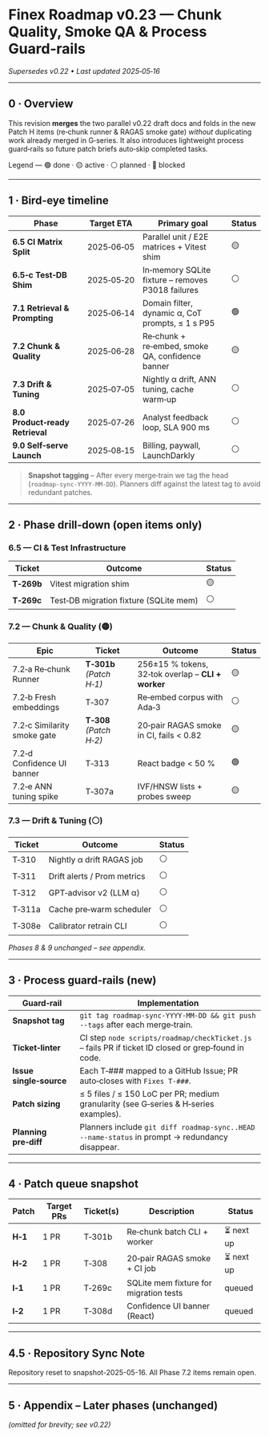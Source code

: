 # Finex Roadmap v0.23 — Chunk Quality, Smoke QA & Process Guard‑rails

*Supersedes v0.22 • Last updated 2025‑05‑16*

---

## 0 · Overview

This revision **merges** the two parallel v0.22 draft docs and folds in the new Patch H items (re‑chunk runner & RAGAS smoke gate) *without* duplicating work already merged in G‑series.  It also introduces lightweight process guard‑rails so future patch briefs auto‑skip completed tasks.

Legend — 🟢 done  ·  🟡 active  ·  ⚪ planned  ·  🔴 blocked

---

## 1 · Bird‑eye timeline

| Phase                           | Target ETA | Primary goal                                      | Status |
| ------------------------------- | ---------- | ------------------------------------------------- | ------ |
| **6.5 CI Matrix Split**         | 2025‑06‑05 | Parallel unit / E2E matrices + Vitest shim        | 🟡     |
| **6.5‑c Test‑DB Shim**          | 2025‑05‑20 | In‑memory SQLite fixture – removes P3018 failures | ⚪      |
| **7.1 Retrieval & Prompting**   | 2025‑06‑14 | Domain filter, dynamic α, CoT prompts, ≤ 1 s P95  | 🟢     |
| **7.2 Chunk & Quality**         | 2025‑06‑28 | Re‑chunk + re‑embed, smoke QA, confidence banner  | 🟡     |
| **7.3 Drift & Tuning**          | 2025‑07‑05 | Nightly α drift, ANN tuning, cache warm‑up        | ⚪      |
| **8.0 Product‑ready Retrieval** | 2025‑07‑26 | Analyst feedback loop, SLA 900 ms                 | ⚪      |
| **9.0 Self‑serve Launch**       | 2025‑08‑15 | Billing, paywall, LaunchDarkly                    | ⚪      |

> **Snapshot tagging** – After every merge‑train we tag the head (`roadmap-sync‑YYYY‑MM‑DD`).  Planners diff against the latest tag to avoid redundant patches.

---

## 2 · Phase drill‑down (open items only)

### 6.5 — CI & Test Infrastructure

| Ticket     | Outcome                                | Status |
| ---------- | -------------------------------------- | ------ |
| **T‑269b** | Vitest migration shim                  | 🟡     |
| **T‑269c** | Test‑DB migration fixture (SQLite mem) | ⚪      |

### 7.2 — Chunk & Quality (🟡)

| Epic                        | Ticket                   | Outcome                                            | Status |
| --------------------------- | ------------------------ | -------------------------------------------------- | ------ |
| 7.2‑a Re‑chunk Runner       | **T‑301b** *(Patch H‑1)* | 256±15 % tokens, 32‑tok overlap – **CLI + worker** | 🟡     |
| 7.2‑b Fresh embeddings      | T‑307                    | Re‑embed corpus with Ada‑3                         | ⚪      |
| 7.2‑c Similarity smoke gate | **T‑308** *(Patch H‑2)*  | 20‑pair RAGAS smoke in CI, fails < 0.82            | 🟡     |
| 7.2‑d Confidence UI banner  | T‑313                   | React badge < 50 %                                 | 🟢     |
| 7.2‑e ANN tuning spike      | T‑307a                   | IVF/HNSW lists + probes sweep                      | 🟡     |

### 7.3 — Drift & Tuning (⚪)

| Ticket | Outcome                     | Status |
| ------ | --------------------------- | ------ |
| T‑310  | Nightly α drift RAGAS job   | ⚪      |
| T‑311  | Drift alerts / Prom metrics | ⚪      |
| T‑312  | GPT‑advisor v2 (LLM α)      | ⚪      |
| T‑311a | Cache pre‑warm scheduler    | ⚪      |
| T‑308e | Calibrator retrain CLI      | ⚪      |

*Phases 8 & 9 unchanged – see appendix.*

---

## 3 · Process guard‑rails (new)

| Guard‑rail              | Implementation                                                                                      |
| ----------------------- | --------------------------------------------------------------------------------------------------- |
| **Snapshot tag**        | `git tag roadmap-sync-YYYY-MM-DD && git push --tags` after each merge‑train.                        |
| **Ticket‑linter**       | CI step `node scripts/roadmap/checkTicket.js` – fails PR if ticket ID closed or grep‑found in code. |
| **Issue single‑source** | Each T‑### mapped to a GitHub Issue; PR auto‑closes with `Fixes T‑###`.                             |
| **Patch sizing**        | ≤ 5 files / ≤ 150 LoC per PR; medium granularity (see G‑series & H‑series examples).                |
| **Planning pre‑diff**   | Planners include `git diff roadmap-sync..HEAD --name-status` in prompt → redundancy disappear.      |

---

## 4 · Patch queue snapshot

| Patch   | Target PRs | Ticket(s) | Description                            | Status    |
| ------- | ---------- | --------- | -------------------------------------- | --------- |
| **H‑1** | 1 PR       | T‑301b    | Re‑chunk batch CLI + worker            | ⏳ next up |
| **H‑2** | 1 PR       | T‑308     | 20‑pair RAGAS smoke + CI job           | ⏳ next up |
| **I‑1** | 1 PR       | T‑269c    | SQLite mem fixture for migration tests | queued    |
| **I‑2** | 1 PR       | T‑308d    | Confidence UI banner (React)           | queued    |

---

## 4.5 · Repository Sync Note

Repository reset to snapshot-2025-05-16. All Phase 7.2 items remain open.

---

## 5 · Appendix – Later phases (unchanged)

*(omitted for brevity; see v0.22)*
